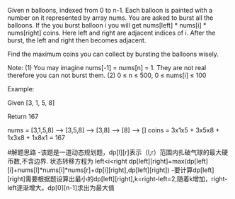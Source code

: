 Given n balloons, indexed from 0 to n-1. Each balloon is painted with a number on it represented by array nums. You are asked to burst all the balloons. If the you burst balloon i you will get nums[left] * nums[i] * nums[right] coins. Here left and right are adjacent indices of i. After the burst, the left and right then becomes adjacent.

Find the maximum coins you can collect by bursting the balloons wisely.

Note: 
(1) You may imagine nums[-1] = nums[n] = 1. They are not real therefore you can not burst them.
(2) 0 ≤ n ≤ 500, 0 ≤ nums[i] ≤ 100

Example:

Given [3, 1, 5, 8]

Return 167

nums = [3,1,5,8] --> [3,5,8] -->   [3,8]   -->  [8]  --> []
coins =  3x1x5      +  3x5x8    +  1x3x8      + 1x8x1   = 167
  
#解题思路
-该题是一道动态规划题，dp[l][r]表示（l,r）范围内扎破气球的最大硬币数,不含边界.
状态转移方程为 left<i<right
dp[left][right]=max(dp[left][i]+nums[l]*nums[i]*nums[r]+dp[i][right],dp[left][right])
-要计算dp[left][right]需要根据题设算出最小的dp[left][right],k=right-left=2,随着k增加，right-left逐渐增大。dp[0][n-1]求出为最大值
